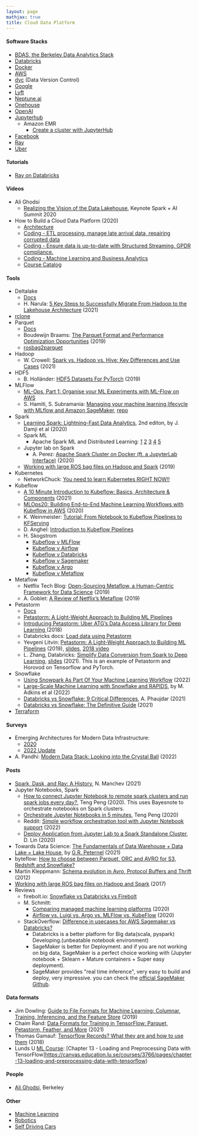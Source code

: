 ```yaml
---
layout: page
mathjax: true
title: Cloud Data Platform
---
```

#### Software Stacks
* [BDAS, the Berkeley Data Analytics Stack](https://amplab.cs.berkeley.edu/software/)
* [Databricks](software_stack/databricks.md)
* [Docker](software_stack/docker.md)
* [AWS](software_stack/amazon_web_services.md)
* [dvc](https://dvc.org/) (Data Version Control)
* [Google](software_stack/google.md)
* [Lyft](software_stack/lydt.md)
* [Neptune.ai](https://neptune.ai/)
* [Onehouse](software_stack/onehouse.md)
* [OpenAI](software_stack/openai.md)
* [Jupyterhub](https://jupyterhub.readthedocs.io)
  * Amazon EMR
    * [Create a cluster with JupyterHub](https://docs.aws.amazon.com/emr/latest/ReleaseGuide/emr-jupyterhub-launch.html)
* [Facebook](software_stack/facebook.md)
* [Ray](software_stack/ray.md)
* [Uber](software_stack/uber.md)
  

#### Tutorials
* [Ray on Databricks](https://databricks.com/blog/2021/11/19/ray-on-databricks.html)

#### Videos
* Ali Ghodsi
  * [Realizing the Vision of the Data Lakehouse](https://www.youtube.com/watch?v=g11y-kJHr3I), Keynote Spark + AI Summit 2020
* How to Build a Cloud Data Platform (2020)
  * [Architecture](https://www.youtube.com/watch?v=uhVpLwjEOKU)
  * [Coding - ETL processing, manage late arrival data, repairing corrupted data](https://www.youtube.com/watch?v=iLP571HBP6g)
  * [Coding - Ensure data is up-to-date with Structured Streaming. GPDR compliance.](https://www.youtube.com/watch?v=21fgt3tDLb4)
  * [Coding - Machine Learning and Business Analytics](https://www.youtube.com/watch?v=GUP0YFXajkk)
  * [Course Catalog](https://files.training.databricks.com/lms/docebo/course-catalog.pdf)

#### Tools
* Deltalake
  * [Docs](https://docs.delta.io/latest/index.html)
  * H. Narula: [5 Key Steps to Successfully Migrate From Hadoop to the Lakehouse Architecture](https://databricks.com/blog/2021/08/06/5-key-steps-to-successfully-migrate-from-hadoop-to-the-lakehouse-architecture.html) (2021)
* [rclone](https://rclone.org)
* Parquet
  * [Docs](https://parquet.apache.org/documentation/latest/)
  *  Boudewijn Braams: [The Parquet Format and Performance Optimization Opportunities](https://www.youtube.com/watch?v=1j8SdS7s_NY) (2019)
  * [rosbag2parquet](https://github.com/orm011/rosbag2parquet)
* Hadoop
  * W. Crowell: [Spark vs. Hadoop vs. Hive: Key Differences and Use Cases](https://www.openlogic.com/blog/spark-vs-hadoop) (2021)
* HDF5
  * B. Holländer: [HDF5 Datasets For PyTorch](https://towardsdatascience.com/hdf5-datasets-for-pytorch-631ff1d750f5) (2019)
* MLFlow
  * [ML-Ops, Part 1: Organise your ML Experiments with ML-Flow on AWS](https://allcloud.io/blog/organise-your-ml-experiments-with-mlflow-on-aws/)
  * S. Hamiti, S. Subramania: [Managing your machine learning lifecycle with MLflow and Amazon SageMaker](https://aws.amazon.com/blogs/machine-learning/managing-your-machine-learning-lifecycle-with-mlflow-and-amazon-sagemaker/), [repo](https://github.com/aws-samples/amazon-sagemaker-mlflow-fargate)
* Spark
  * [Learning Spark: Lightning-Fast Data Analytics](https://www.amazon.com/Learning-Spark-Jules-Damji/dp/1492050040/ref=sr_1_4), 2nd editon, by J. Damji et al (2020)
  * Spark ML
    * Apache Spark ML and Distributed Learning: [1](https://www.youtube.com/watch?v=TeFXA2imXCs) [2](https://www.youtube.com/watch?v=x8qqxYKbIwU) [3](https://www.youtube.com/watch?v=jEyahxFp3ak) [4](https://www.youtube.com/watch?v=rzXmBb_TRsw) [5](https://www.youtube.com/watch?v=9Nrx9vLFQ5)
  * Jupyter lab on Spark
    * A. Perez: [Apache Spark Cluster on Docker (ft. a JupyterLab Interface)](https://towardsdatascience.com/apache-spark-cluster-on-docker-ft-a-juyterlab-interface-418383c95445) (2020)
  * [Working with large ROS bag files on Hadoop and Spark](https://discourse.ros.org/t/working-with-large-ros-bag-files-on-hadoop-and-spark/2314/13) (2019)
* Kubernetes
  * NetworkChuck: [You need to learn Kubernetes RIGHT NOW!!](https://www.youtube.com/watch?v=7bA0gTroJjw)
* Kubeflow
  * [A 10 Minute Introduction to Kubeflow: Basics, Architecture & Components](https://www.youtube.com/watch?v=G7zW1Wqym00) (2021)
  * [MLOps20: Building End-to-End Machine Learning Workflows with Kubeflow in AWS](https://www.youtube.com/watch?v=sRQECN7LsbI) (2020)
  * K. Weinmeister: [Tutorial: From Notebook to Kubeflow Pipelines to KFServing](https://www.youtube.com/watch?v=VDINH5WkBhA)
  * D. Anghel: [Introduction to Kubeflow Pipelines](https://www.youtube.com/watch?v=i8CrqPUWBI4)
  * H. Skogstrom
    * [Kubeflow v MLFlow](https://valohai.com/blog/kubeflow-vs-mlflow/)
    * [Kubeflow v Airflow](https://valohai.com/blog/kubeflow-vs-airflow/)
    * [Kubeflow v Databricks](https://valohai.com/blog/kubeflow-vs-databricks/)
    * [Kubeflow v Sagemaker](https://valohai.com/blog/kubeflow-vs-sagemaker/)
    * [Kubeflow v Argo](https://valohai.com/blog/kubeflow-vs-argo/)
    * [Kubeflow v Metaflow](https://valohai.com/blog/kubeflow-vs-metaflow/)
* Metaflow
  * Netflix Tech Blog: [Open-Sourcing Metaflow, a Human-Centric Framework for Data Science](https://medium.com/netflix-techblog/open-sourcing-metaflow-a-human-centric-framework-for-data-science-fa72e04a5d9) (2019)
  * A. Goblet: [A Review of Netflix’s Metaflow](https://medium.com/bigdatarepublic/a-review-of-netflixs-metaflow-65c6956e168d) (2019)
* Petastorm
  * [Docs](https://petastorm.readthedocs.io/en/latest/index.html)
  * [Petastorm: A Light-Weight Approach to Building ML Pipelines](https://www.infoq.com/presentations/petastorm-ml-pipelines/)
  * [Introducing Petastorm: Uber ATG’s Data Access Library for Deep Learning ](https://eng.uber.com/petastorm/) (2018)
  * Databricks docs: [Load data using Petastorm](https://docs.databricks.com/applications/machine-learning/load-data/petastorm.html)
  * Yevgeni Litvin: [Petastorm: A Light-Weight Approach to Building ML Pipelines](https://www.infoq.com/presentations/petastorm-ml-pipelines/) (2019), [slides](https://qcon.ai/system/files/presentation-slides/yevgeni_-_petastorm_16th_apr_2019_.pdf), [2018 video](https://www.youtube.com/watch?v=CcGVCjqXgUY)
  * L. Zhang, Databricks: [Simplify Data Conversion from Spark to Deep Learning](https://www.youtube.com/watch?v=lQJO_aKGaFs), [slides](https://www.iteblog.com/ppt/data-ai-summit-2021/simplify-data-conversion-from-spark-to-tensorflow-and-pytorch_iteblog.com.pdf) (2021). This is an example of Petastorm and Horovod on Tensorflow and PyTorch.
* Snowflake
  * [Using Snowpark As Part Of Your Machine Learning Workflow](https://www.youtube.com/watch?v=2jM7yz2Abd4) (2022)
  * [Large-Scale Machine Learning with Snowflake and RAPIDS](https://medium.com/snowflake/large-scale-machine-learning-with-snowflake-and-rapids-7796b5e979aa), by M. Adkins et al (2022)
  * [Databricks vs Snowflake: 9 Critical Differences](https://hevodata.com/learn/databricks-vs-snowflake/), A. Phaujdar (2021)
  * [Databricks vs Snowflake: The Definitive Guide](https://hightouch.io/blog/databricks-vs-snowflake-the-definitive-guide/) (2021)
* [Terraform](software_stack/terraform.md)

#### Surveys
* Emerging Architectures for Modern Data Infrastructure:
  * [2020](https://future.a16z.com/emerging-architectures-for-modern-data-infrastructure-2020/)
  * [2022 Update](https://future.a16z.com/emerging-architectures-modern-data-infrastructure/)
* A. Pandhi: [Modern Data Stack: Looking into the Crystal Ball](https://www.linkedin.com/pulse/modern-data-stack-looking-crystal-ball-apoorva-pandhi/) (2022)

#### Posts
* [Spark, Dask, and Ray: A History](https://blog.dominodatalab.com/spark-dask-ray-choosing-the-right-framework?hs_amp=false), N. Manchev (2021)
* Jupyter Notebooks, Spark
  * [How to connect Jupyter Notebook to remote spark clusters and run spark jobs every day?](https://towardsdatascience.com/how-to-connect-jupyter-notebook-to-remote-spark-clusters-and-run-spark-jobs-every-day-2c5a0c1b61df), Teng Peng (2020). This uses Bayesnote to orchestrate notebooks on Spark clusters.
  * [Orchestrate Jupyter Notebooks in 5 minutes](https://towardsdatascience.com/how-to-orcestrate-jupyter-notebooks-752aa8081208), Teng Peng (2020)
  * Reddit: [Simple workflow orchestration tool with Jupyter Notebook support](https://www.reddit.com/r/dataengineering/comments/s3qb5g/simple_workflow_orchestration_tool_with_jupyter/) (2022)
  * [Deploy Application from Jupyter Lab to a Spark Standalone Cluster](https://dasiyql.medium.com/deploy-application-from-jupyter-lab-to-a-spark-standalone-cluster-d2dcd596fbb8), D. Lin (2020)
* Towards Data Science: [The Fundamentals of Data Warehouse + Data Lake = Lake House](https://towardsdatascience.com/the-fundamentals-of-data-warehouse-data-lake-lake-house-ff640851c832), by [G.R. Peternel](https://medium.com/@garrett.r.peternel) (2021)
* byteflow: [How to choose between Parquet, ORC and AVRO for S3, Redshift and Snowflake?](https://bryteflow.com/how-to-choose-between-parquet-orc-and-avro/)
* Martin Kleppmann: [Schema evolution in Avro, Protocol Buffers and Thrift](https://martin.kleppmann.com/2012/12/05/schema-evolution-in-avro-protocol-buffers-thrift.html) (2012)
* [Working with large ROS bag files on Hadoop and Spark](https://discourse.ros.org/t/working-with-large-ros-bag-files-on-hadoop-and-spark/2314) (2017)
* Reviews
  * firebolt.io: [Snowflake vs Databricks vs Firebolt](https://www.firebolt.io/blog/snowflake-vs-databricks-vs-firebolt)
  * M. Schmitt:
    * [Comparing managed machine learning platforms](https://towardsdatascience.com/dataiku-vs-alteryx-vs-sagemaker-vs-datarobot-vs-databricks-b3870bd34813) (2020)
    * [Airflow vs. Luigi vs. Argo vs. MLFlow vs. KubeFlow](https://www.datarevenue.com/en-blog/airflow-vs-luigi-vs-argo-vs-mlflow-vs-kubeflow) (2020)
  * StackOverflow: [Difference in usecases for AWS Sagemaker vs Databricks?](https://stackoverflow.com/questions/55132599/difference-in-usecases-for-aws-sagemaker-vs-databricks)
    * Databricks is a better platform for Big data(scala, pyspark) Developing.(unbeatable notebook environment)
    * SageMaker is better for Deployment. and if you are not working on big data, SageMaker is a perfect choice working with (Jupyter notebook + Sklearn + Mature containers + Super easy deployment).
    * SageMaker provides "real time inference", very easy to build and deploy, very impressive. you can check the [official SageMaker Github](https://github.com/awslabs/amazon-sagemaker-examples/tree/master/sagemaker-python-sdk/scikit_learn_inference_pipeline). 


#### Data formats
* Jim Dowling: [Guide to File Formats for Machine Learning: Columnar, Training, Inferencing, and the Feature Store](https://towardsdatascience.com/guide-to-file-formats-for-machine-learning-columnar-training-inferencing-and-the-feature-store-2e0c3d18d4f9) (2019)
* Chaim Rand: [Data Formats for Training in TensorFlow: Parquet, Petastorm, Feather, and More](https://towardsdatascience.com/data-formats-for-training-in-tensorflow-parquet-petastorm-feather-and-more-e55179eeeb72) (2021)
* Thomas Gamauf: [Tensorflow Records? What they are and how to use them](https://medium.com/mostly-ai/tensorflow-records-what-they-are-and-how-to-use-them-c46bc4bbb564) (2018)
* Lunds U [ML Course](https://canvas.education.lu.se/courses/3766/pages/course-plan-and-setup): [Chapter 13 - Loading and Preprocessing Data with TensorFlow]https://canvas.education.lu.se/courses/3766/pages/chapter-13-loading-and-preprocessing-data-with-tensorflow)

#### People
* [Ali Ghodsi](https://people.eecs.berkeley.edu/~alig/), Berkeley

#### Other
* [Machine Learning](machine_learning.md)
* [Robotics](robotics.md)
* [Self Driving Cars](self_driving_cars.md)


